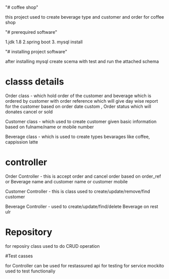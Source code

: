 "# coffee shop" 

this project used to create beverage type and customer and order for coffee shop

"# prerequired software"

1.jdk 1.8
2.spring boot
3. mysql install

"# installing project software"

after installing mysql create scema with test and run the attached schema

# classs details

Order class - which hold order of the customer and beverage which is ordered by customer with order reference which will give
day wise report for the customer based on order date custom , Order status which will donates cancel or sold

Customer class - which used to create customer given basic information based on fulname/name or mobile number

Beverage class - which is used to create types bevarages like coffee, cappission latte


# controller

Order Controller - this is accept order and cancel order based on order_ref or Beverage name and customer name or customer mobile

Customer Controller - this is class used to create/update/remove/find  customer

Beverage Controller - used to create/update/find/delete Beverage on rest ulr
# Repository 

for reposiry class used to do CRUD operation


#Test casses

for Controller can be used for restassured api for testing 
for service mockito used to test functionaliy

